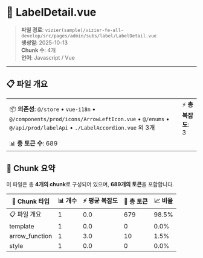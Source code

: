 # 📄 LabelDetail.vue

> **파일 경로**: `vizier(sample)/vizier-fe-all-develop/src/pages/admin/subs/label/LabelDetail.vue`  
> **생성일**: 2025-10-13  
> **Chunk 수**: 4개  
> **언어**: Javascript / Vue
---





## 📋 파일 개요

| | |
|--|--|
| 📦 **의존성**: `@/store` • `vue-i18n` • `@/components/prod/icons/ArrowLeftIcon.vue` • `@/enums` • `@/api/prod/labelApi` • `./LabelAccordion.vue` 외 3개 | ⚡ **총 복잡도**: 3 |
| 📊 **총 토큰 수**: 689 |  |






## 🧩 Chunk 요약

이 파일은 총 **4개의 chunk**로 구성되어 있으며, **689개의 토큰**을 포함합니다.

| 🧩 Chunk 타입 | 📊 개수 | ⚡ 평균 복잡도 | 📝 총 토큰 | 📈 비율 |
|---------------|--------|-------------|----------|--------|
| 📋 파일 개요 | 1 | 0.0 | 679 | 98.5% |
| template | 1 | 0.0 | 0 | 0.0% |
| arrow_function | 1 | 3.0 | 10 | 1.5% |
| style | 1 | 0.0 | 0 | 0.0% |

